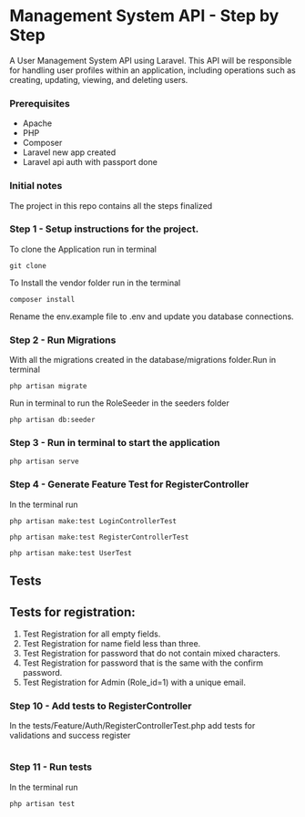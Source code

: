 # Management System API - Step by Step
A User Management System API using Laravel. This API will be responsible for handling user profiles within an application, including operations such as creating, updating, viewing, and deleting users.

### Prerequisites
* Apache
* PHP
* Composer
* Laravel new app created
* Laravel api auth with passport done

### Initial notes
The project in this repo contains all the steps finalized

### Step 1 - Setup instructions for the project.
To clone the Application run in terminal
```
git clone 
```
To Install the vendor folder run in the terminal
```
composer install
```
Rename the env.example file to .env and update you database connections.

### Step 2 - Run Migrations
With all the migrations created in the database/migrations folder.Run in terminal
```
php artisan migrate
```
Run in terminal to run the RoleSeeder in the seeders folder
```
php artisan db:seeder
```
### Step 3 - Run in terminal to start the application
```
php artisan serve
```
### Step 4 - Generate Feature Test for RegisterController
In the terminal run
```
php artisan make:test LoginControllerTest
```
```
php artisan make:test RegisterControllerTest
```
```
php artisan make:test UserTest
```

## Tests

 ## Tests for registration:
1. Test Registration for all empty fields.
2. Test Registration for name field less than three.
3. Test Registration for password that do not contain mixed characters.
4. Test Registration for password that is the same with the confirm password.
5. Test Registration for Admin (Role_id=1) with a unique email.


### Step 10 - Add tests to RegisterController
In the tests/Feature/Auth/RegisterControllerTest.php add tests
for validations and success register
```
```

### Step 11 - Run tests
In the terminal run
```
php artisan test
```
